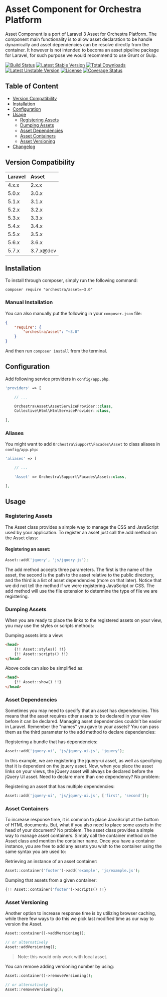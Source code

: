 Asset Component for Orchestra Platform
==============

Asset Component is a port of Laravel 3 Asset for Orchestra Platform. The component main functionality is to allow asset declaration to be handle dynamically and asset dependencies can be resolve directly from the container. It however is not intended to becoma an asset pipeline package for Laravel, for such purpose we would recommend to use Grunt or Gulp.

[![Build Status](https://travis-ci.org/orchestral/asset.svg?branch=3.7)](https://travis-ci.org/orchestral/asset)
[![Latest Stable Version](https://poser.pugx.org/orchestra/asset/version)](https://packagist.org/packages/orchestra/asset)
[![Total Downloads](https://poser.pugx.org/orchestra/asset/downloads)](https://packagist.org/packages/orchestra/asset)
[![Latest Unstable Version](https://poser.pugx.org/orchestra/asset/v/unstable)](//packagist.org/packages/orchestra/asset)
[![License](https://poser.pugx.org/orchestra/asset/license)](https://packagist.org/packages/orchestra/asset)
[![Coverage Status](https://coveralls.io/repos/github/orchestral/asset/badge.svg?branch=3.7)](https://coveralls.io/github/orchestral/asset?branch=3.7)

## Table of Content

* [Version Compatibility](#version-compatibility)
* [Installation](#installation)
* [Configuration](#configuration)
* [Usage](#usage)
  - [Registering Assets](#registering-assets)
  - [Dumping Assets](#dumping-assets)
  - [Asset Dependencies](#asset-dependencies)
  - [Asset Containers](#asset-containers)
  - [Asset Versioning](#asset-versioning)
* [Changelog](https://github.com/orchestral/asset/releases)

## Version Compatibility

Laravel    | Asset
:----------|:----------
 4.x.x     | 2.x.x
 5.0.x     | 3.0.x
 5.1.x     | 3.1.x
 5.2.x     | 3.2.x
 5.3.x     | 3.3.x
 5.4.x     | 3.4.x
 5.5.x     | 3.5.x
 5.6.x     | 3.6.x
 5.7.x     | 3.7.x@dev

## Installation

To install through composer, simply run the following command:

    composer require "orchestra/asset=~3.0"

### Manual Installation

You can also manually put the following in your `composer.json` file:

```json
{
    "require": {
        "orchestra/asset": "~3.0"
    }
}
```

And then run `composer install` from the terminal.

## Configuration

Add following service providers in `config/app.php`.

```php
'providers' => [

    // ...

    Orchestra\Asset\AssetServiceProvider::class,
    Collective\Html\HtmlServiceProvider::class,
    
],
```

### Aliases

You might want to add `Orchestra\Support\Facades\Asset` to class aliases in `config/app.php`:

```php
'aliases' => [

    // ...

    'Asset' => Orchestra\Support\Facades\Asset::class,

],
```

## Usage

### Registering Assets

The Asset class provides a simple way to manage the CSS and JavaScript used by your application. To register an asset just call the add method on the Asset class:

#### Registering an asset:

```php
Asset::add('jquery', 'js/jquery.js');
```

The add method accepts three parameters. The first is the name of the asset, the second is the path to the asset relative to the public directory, and the third is a list of asset dependencies (more on that later). Notice that we did not tell the method if we were registering JavaScript or CSS. The add method will use the file extension to determine the type of file we are registering.

### Dumping Assets

When you are ready to place the links to the registered assets on your view, you may use the styles or scripts methods:

Dumping assets into a view:

```html
<head>
    {!! Asset::styles() !!}
    {!! Asset::scripts() !!}
</head>
```

Above code can also be simplified as:

```html
<head>
    {!! Asset::show() !!}
</head>
```

### Asset Dependencies

Sometimes you may need to specify that an asset has dependencies. This means that the asset requires other assets to be declared in your view before it can be declared. Managing asset dependencies couldn't be easier in Laravel. Remember the "names" you gave to your assets? You can pass them as the third parameter to the add method to declare dependencies:

Registering a bundle that has dependencies:

```php
Asset::add('jquery-ui', 'js/jquery-ui.js', 'jquery');
```

In this example, we are registering the jquery-ui asset, as well as specifying that it is dependent on the jquery asset. Now, when you place the asset links on your views, the jQuery asset will always be declared before the jQuery UI asset. Need to declare more than one dependency? No problem:

Registering an asset that has multiple dependencies:

```php
Asset::add('jquery-ui', 'js/jquery-ui.js', ['first', 'second']);
```

### Asset Containers

To increase response time, it is common to place JavaScript at the bottom of HTML documents. But, what if you also need to place some assets in the head of your document? No problem. The asset class provides a simple way to manage asset containers. Simply call the container method on the Asset class and mention the container name. Once you have a container instance, you are free to add any assets you wish to the container using the same syntax you are used to:

Retrieving an instance of an asset container:

```php
Asset::container('footer')->add('example', 'js/example.js');
```

Dumping that assets from a given container:

```php
{!! Asset::container('footer')->scripts() !!}
```

### Asset Versioning

Another option to increase response time is by utilizing browser caching, while there few ways to do this we pick last modified time as our way to version the Asset.

```php
Asset::container()->addVersioning();

// or alternatively
Asset::addVersioning();
```

> Note: this would only work with local asset.

You can remove adding versioning number by using:

```php
Asset::container()->removeVersioning();

// or alternatively
Asset::removeVersioning();
```

